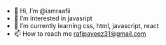 - 👋 Hi, I’m @iamraafii
- 👀 I’m interested in javasript
- 🌱 I’m currently learning css, html, javascript, react
- 📫 How to reach me rafipayeez31@gmail.com

<!---
iamraafii/iamraafii is a ✨ special ✨ repository because its `README.md` (this file) appears on your GitHub profile.
You can click the Preview link to take a look at your changes.
--->
